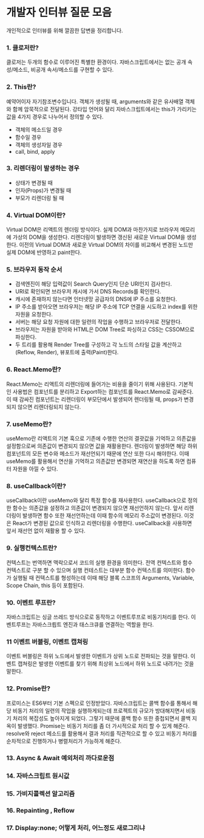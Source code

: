 # 개발자 인터뷰 질문 모음

개인적으로 인터뷰를 위해 깔끔한 답변을 정리합니다.

### 1. 클로저란?
클로저는 두개의 함수로 이루어진 특별한 환경이다. 자바스크립트에서는 없는 공개 속성/메소드, 비공개 속서/메소드를 구현할 수 있다.

### 2. This란?
예약어이자 자기참조변수입니다. 객체가 생성될 때, arguments와 같은 유사배열 객체와 함께 암묵적으로 전달된다. 강타입 언어와 달리 자바스크립트에서는 this가 가리키는 값을 4가지 경우로 나누어서 정의할 수 있다.
- 객체의 메소드일 경우
- 함수일 경우
- 객체의 생성자일 경우
- call, bind, apply

### 3. 리렌더링이 발생하는 경우
- 상태가 변경될 때
- 인자(Props)가 변경될 때
- 부모가 리렌더링 될 때

### 4. Virtual DOM이란?
Virtual DOM은 리액트의 렌더링 방식이다. 실제 DOM과 마찬가지로 브라우저 메모리에 가상의 DOM을 생성한다. 리렌더링이 발생하면 갱신된 새로운 Virtual DOM을 생성한다. 이전의 Virtual DOM과 새로운 Virtual DOM의 차이를 비교해서 변경된 노드만 실제 DOM에 반영하고 paint한다.

### 5. 브라우저 동작 순서
- 검색엔진이 해당 입력값이 Search Query인지 단순 URI인지 검사한다.
- URI로 확인되면 브라우저 캐시에 가서 DNS Records를 확인한다.
- 캐시에 존재하지 않는다면 인터넷망 공급자의 DNS에 IP 주소를 요청한다.
- IP 주소를 받아오면 브라우저는 해당 IP 주소에 TCP 연결을 시도하고 index를 위한 자원을 요청한다.
- 서버는 해당 요청 자원에 대한 일련의 작업을 수행하고 브라우저로 전달한다.
- 브라우저는 자원을 받아와 HTML은 DOM Tree로 파싱하고 CSS는 CSSOM으로 파싱한다.
- 두 트리를 활용해 Render Tree를 구성하고 각 노드의 스타일 값을 계산하고(Reflow, Render), 뷰포트에 출력(Paint)한다.

### 6. React.Memo란?
React.Memo는 리액트의 리렌더링에 들어가는 비용을 줄이기 위해 사용된다. 기본적인 사용법은 컴포넌트를 분리하고 Export하는 컴포넌트를 React.Memo로 감싸준다. 이 때 감싸진 컴포넌트는 리렌더링이 부모단에서 발생되어 렌더링될 때, props가 변경되지 않으면 리렌더링되지 않는다.

### 7. useMemo란?
useMemo란 리액트의 기본 훅으로 기존에 수행한 연산의 결괏값을 기억하고 의존값을 설정함으로써 의존값이 변경되지 않으면 값을 재활용한다. 렌더링이 발생하면 해당 하위 컴포넌트의 모든 변수와 메소드가 재선언되기 때문에 연산 또한 다시 해야한다. 이때 useMemo를 활용해서 연산을 기억하고 의존값만 변경되면 재연산을 하도록 하면 컴퓨터 자원을 아낄 수 있다.

### 8. useCallback이란?
useCallback이란 useMemo와 달리 특정 함수를 재사용한다. useCallback으로 정의한 함수는 의존값을 설정하고 의존값이 변경되지 않으면 재선언하지 않는다. 앞서 리렌더링이 발생하면 함수 또한 재선언하는데 이때 함수의 메모리 주소값이 변경된다. 이것은 React가 변경된 값으로 인식하고 리렌더링을 수행한다. useCallback을 사용하면 앞서 재선언 없이 재활용 할 수 있다.

### 9. 실행컨텍스트란?
컨텍스트는 번역하면 맥락으로서 코드의 실행 환경을 의미한다. 전역 컨텍스트와 함수 컨텍스트로 구분 할 수 있으며 실행 컨테스트는 대부분 함수 컨텍스트를 의미한다. 함수가 실행될 때 컨텍스트를 형성하는데 이때 해당 블록 스코프의 Arguments, Variable, Scope Chain, this 등이 포함된다.

### 10. 이벤트 루프란?
자바스크립트는 싱글 쓰레드 방식으로로 동작하고 이벤트루프로 비동기처리를 한다. 이벤트루프는 자바스크릡트 엔진과 태스크큐를 연결하는 역할을 한다.

### 11 이벤트 버블링, 이벤트 캡쳐링
이벤트 버블링은 하위 노드에서 발생한 이벤트가 상위 노드로 전파되는 것을 말한다. 이벤트 캡쳐링은 발생한 이벤트를 찾기 위해 최상위 노드에서 하위 노드로 내려가는 것을 말한다.

### 12. Promise란?
프로미스는 ES6부터 기본 스펙으로 인정받았다. 자바스크립트는 콜백 함수를 통해서 해당 비동기 처리의 일련의 작업을 실행하게되는데 프로젝트의 규모가 방대해지면서 비동기 처리의 복잡성도 높아지게 되었다. 그렇기 때문에 콜백 함수 또한 중첩되면서 콜백 지옥이 발생했다. Promise는 비동기 처리를 좀 더 가시적으로 처리 할 수 있게 해준다. resolve와 reject 메소드를 활용해서 결과 처리를 직관적으로 할 수 있고 비동기 처리를 순차적으로 진행하거나 병렬처리가 가능하게 해준다.

### 13. Async & Await 예외처리 까다로운점
### 14. 자바스크립트 원시값
### 15. 가비지콜렉션 알고리즘
### 16. Repainting , Reflow
### 17. Display:none; 어떻게 처리, 어느정도 새로그리냐
